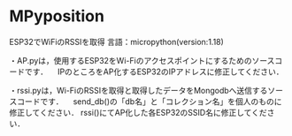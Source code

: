 # MPyposition
ESP32でWiFiのRSSIを取得
言語：micropython(version:1.18)

・AP.pyは，使用するESP32をWi-Fiのアクセスポイントにするためのソースコードです．
　IPのところをAP化するESP32のIPアドレスに修正してください．
 

・rssi.pyは，Wi-FiのRSSIを取得と取得したデータをMongodbへ送信するソースコードです．
　send_db()の「db名」と「コレクション名」を個人のものに修正してください．
  rssi()にてAP化した各ESP32のSSID名に修正してください．

